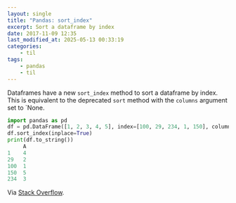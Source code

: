 ```yaml
---
layout: single
title: "Pandas: sort_index"
excerpt: Sort a dataframe by index
date: 2017-11-09 12:35
last_modified_at: 2025-05-13 00:33:19
categories:
    - til
tags:
    - pandas
    - til
---
```


<!-- textlint-disable stop-words -->

Dataframes have a new `sort_index` method to sort a dataframe by index.
This is equivalent to the deprecated `sort` method with the `columns` argument set to
`None.

<!-- textlint-enable stop-words -->

```python
import pandas as pd
df = pd.DataFrame([1, 2, 3, 4, 5], index=[100, 29, 234, 1, 150], columns=['A'])
df.sort_index(inplace=True)
print(df.to_string())
     A
1    4
29   2
100  1
150  5
234  3
```

Via [Stack Overflow](http://stackoverflow.com/a/22211821/1257318).
